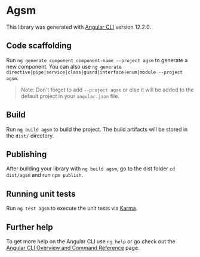 # Agsm

This library was generated with [Angular CLI](https://github.com/angular/angular-cli) version 12.2.0.

## Code scaffolding

Run `ng generate component component-name --project agsm` to generate a new component. You can also use `ng generate directive|pipe|service|class|guard|interface|enum|module --project agsm`.
> Note: Don't forget to add `--project agsm` or else it will be added to the default project in your `angular.json` file. 

## Build

Run `ng build agsm` to build the project. The build artifacts will be stored in the `dist/` directory.

## Publishing

After building your library with `ng build agsm`, go to the dist folder `cd dist/agsm` and run `npm publish`.

## Running unit tests

Run `ng test agsm` to execute the unit tests via [Karma](https://karma-runner.github.io).

## Further help

To get more help on the Angular CLI use `ng help` or go check out the [Angular CLI Overview and Command Reference](https://angular.io/cli) page.
